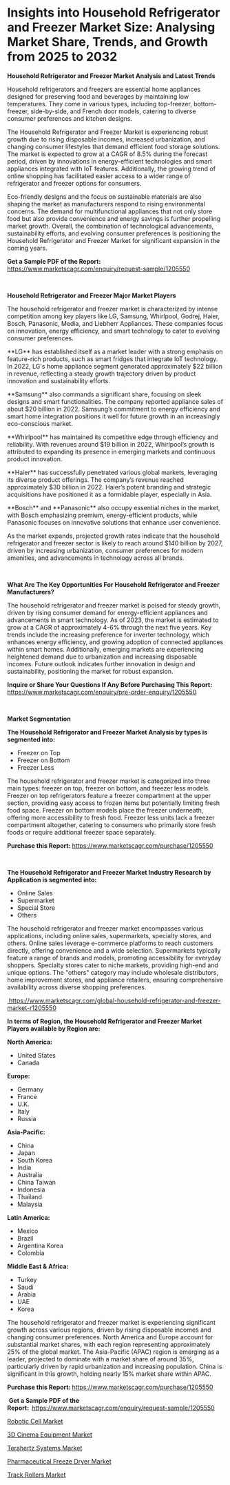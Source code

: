 <p><h1>Insights into Household Refrigerator and Freezer Market Size: Analysing Market Share, Trends, and Growth from 2025 to 2032</h1></p><p><strong>Household Refrigerator and Freezer Market Analysis and Latest Trends</strong></p>
<p><p>Household refrigerators and freezers are essential home appliances designed for preserving food and beverages by maintaining low temperatures. They come in various types, including top-freezer, bottom-freezer, side-by-side, and French door models, catering to diverse consumer preferences and kitchen designs. </p><p>The Household Refrigerator and Freezer Market is experiencing robust growth due to rising disposable incomes, increased urbanization, and changing consumer lifestyles that demand efficient food storage solutions. The market is expected to grow at a CAGR of 8.5% during the forecast period, driven by innovations in energy-efficient technologies and smart appliances integrated with IoT features. Additionally, the growing trend of online shopping has facilitated easier access to a wider range of refrigerator and freezer options for consumers.</p><p>Eco-friendly designs and the focus on sustainable materials are also shaping the market as manufacturers respond to rising environmental concerns. The demand for multifunctional appliances that not only store food but also provide convenience and energy savings is further propelling market growth. Overall, the combination of technological advancements, sustainability efforts, and evolving consumer preferences is positioning the Household Refrigerator and Freezer Market for significant expansion in the coming years.</p></p>
<p><strong>Get a Sample PDF of the Report:&nbsp;</strong> <a href="https://www.marketscagr.com/enquiry/request-sample/1205550?utm_campaign=3546&utm_medium=2&utm_source=Github&utm_content=ia&utm_term=26032025&utm_id=household-refrigerator-and-freezer">https://www.marketscagr.com/enquiry/request-sample/1205550</a></p>
<p>&nbsp;</p>
<p><strong>Household Refrigerator and Freezer Major Market Players</strong></p>
<p><p>The household refrigerator and freezer market is characterized by intense competition among key players like LG, Samsung, Whirlpool, Godrej, Haier, Bosch, Panasonic, Media, and Liebherr Appliances. These companies focus on innovation, energy efficiency, and smart technology to cater to evolving consumer preferences.</p><p>**LG** has established itself as a market leader with a strong emphasis on feature-rich products, such as smart fridges that integrate IoT technology. In 2022, LG's home appliance segment generated approximately $22 billion in revenue, reflecting a steady growth trajectory driven by product innovation and sustainability efforts.</p><p>**Samsung** also commands a significant share, focusing on sleek designs and smart functionalities. The company reported appliance sales of about $20 billion in 2022. Samsung’s commitment to energy efficiency and smart home integration positions it well for future growth in an increasingly eco-conscious market.</p><p>**Whirlpool** has maintained its competitive edge through efficiency and reliability. With revenues around $19 billion in 2022, Whirlpool’s growth is attributed to expanding its presence in emerging markets and continuous product innovation.</p><p>**Haier** has successfully penetrated various global markets, leveraging its diverse product offerings. The company’s revenue reached approximately $30 billion in 2022. Haier’s potent branding and strategic acquisitions have positioned it as a formidable player, especially in Asia.</p><p>**Bosch** and **Panasonic** also occupy essential niches in the market, with Bosch emphasizing premium, energy-efficient products, while Panasonic focuses on innovative solutions that enhance user convenience.</p><p>As the market expands, projected growth rates indicate that the household refrigerator and freezer sector is likely to reach around $140 billion by 2027, driven by increasing urbanization, consumer preferences for modern amenities, and advancements in technology across all brands.</p></p>
<p>&nbsp;</p>
<p><strong>What Are The Key Opportunities For Household Refrigerator and Freezer Manufacturers?</strong></p>
<p><p>The household refrigerator and freezer market is poised for steady growth, driven by rising consumer demand for energy-efficient appliances and advancements in smart technology. As of 2023, the market is estimated to grow at a CAGR of approximately 4-6% through the next five years. Key trends include the increasing preference for inverter technology, which enhances energy efficiency, and growing adoption of connected appliances within smart homes. Additionally, emerging markets are experiencing heightened demand due to urbanization and increasing disposable incomes. Future outlook indicates further innovation in design and sustainability, positioning the market for robust expansion.</p></p>
<p><strong>Inquire or Share Your Questions If Any Before Purchasing This Report:</strong> <a href="https://www.marketscagr.com/enquiry/pre-order-enquiry/1205550?utm_campaign=3546&utm_medium=2&utm_source=Github&utm_content=ia&utm_term=26032025&utm_id=household-refrigerator-and-freezer">https://www.marketscagr.com/enquiry/pre-order-enquiry/1205550</a></p>
<p>&nbsp;</p>
<p><strong>Market Segmentation</strong></p>
<p><strong>The Household Refrigerator and Freezer Market Analysis by types is segmented into:</strong></p>
<p><ul><li>Freezer on Top</li><li>Freezer on Bottom</li><li>Freezer Less</li></ul></p>
<p><p>The household refrigerator and freezer market is categorized into three main types: freezer on top, freezer on bottom, and freezer less models. Freezer on top refrigerators feature a freezer compartment at the upper section, providing easy access to frozen items but potentially limiting fresh food space. Freezer on bottom models place the freezer underneath, offering more accessibility to fresh food. Freezer less units lack a freezer compartment altogether, catering to consumers who primarily store fresh foods or require additional freezer space separately.</p></p>
<p><strong>Purchase this Report:&nbsp;</strong><a href="https://www.marketscagr.com/purchase/1205550?utm_campaign=3546&utm_medium=2&utm_source=Github&utm_content=ia&utm_term=26032025&utm_id=household-refrigerator-and-freezer">https://www.marketscagr.com/purchase/1205550</a></p>
<p>&nbsp;</p>
<p><strong>The Household Refrigerator and Freezer Market Industry Research by Application is segmented into:</strong></p>
<p><ul><li>Online Sales</li><li>Supermarket</li><li>Special Store</li><li>Others</li></ul></p>
<p><p>The household refrigerator and freezer market encompasses various applications, including online sales, supermarkets, specialty stores, and others. Online sales leverage e-commerce platforms to reach customers directly, offering convenience and a wide selection. Supermarkets typically feature a range of brands and models, promoting accessibility for everyday shoppers. Specialty stores cater to niche markets, providing high-end and unique options. The "others" category may include wholesale distributors, home improvement stores, and appliance retailers, ensuring comprehensive availability across diverse shopping preferences.</p></p>
<p><a href="https://www.marketscagr.com/global-household-refrigerator-and-freezer-market-r1205550?utm_campaign=3546&utm_medium=2&utm_source=Github&utm_content=ia&utm_term=26032025&utm_id=household-refrigerator-and-freezer">&nbsp;https://www.marketscagr.com/global-household-refrigerator-and-freezer-market-r1205550</a></p>
<p><strong>In terms of Region, the Household Refrigerator and Freezer Market Players available by Region are:</strong></p>
<p>
    <p> <strong> North America: </strong>
        <ul>
            <li>United States</li>
            <li>Canada</li>
        </ul>
        </p> 
    <p> <strong> Europe: </strong>
        <ul>
            <li>Germany</li>
            <li>France</li>
            <li>U.K.</li>
            <li>Italy</li>
            <li>Russia</li>
        </ul>
        </p> 
    <p> <strong> Asia-Pacific: </strong>
        <ul>
            <li>China</li>
            <li>Japan</li>
            <li>South Korea</li>
            <li>India</li>
            <li>Australia</li>
            <li>China Taiwan</li>
            <li>Indonesia</li>
            <li>Thailand</li>
            <li>Malaysia</li>
        </ul>
        </p> 
    <p> <strong> Latin America: </strong>
        <ul>
            <li>Mexico</li>
            <li>Brazil</li>
            <li>Argentina Korea</li>
            <li>Colombia</li>
        </ul>
        </p> 
    <p> <strong> Middle East & Africa: </strong>
        <ul>
            <li>Turkey</li>
            <li>Saudi</li>
            <li>Arabia</li>
            <li>UAE</li>
            <li>Korea</li>
        </ul>
    </p>
    </p>
<p><p>The household refrigerator and freezer market is experiencing significant growth across various regions, driven by rising disposable incomes and changing consumer preferences. North America and Europe account for substantial market shares, with each region representing approximately 25% of the global market. The Asia-Pacific (APAC) region is emerging as a leader, projected to dominate with a market share of around 35%, particularly driven by rapid urbanization and increasing population. China is significant in this growth, holding nearly 15% market share within APAC.</p></p>
<p><strong>Purchase this Report: </strong><a href="https://www.marketscagr.com/purchase/1205550?utm_campaign=3546&utm_medium=2&utm_source=Github&utm_content=ia&utm_term=26032025&utm_id=household-refrigerator-and-freezer">https://www.marketscagr.com/purchase/1205550</a></p>
<p>&nbsp;<strong>Get a Sample PDF of the Report:&nbsp;&nbsp;</strong><a href="https://www.marketscagr.com/enquiry/request-sample/1205550?utm_campaign=3546&utm_medium=2&utm_source=Github&utm_content=ia&utm_term=26032025&utm_id=household-refrigerator-and-freezer">https://www.marketscagr.com/enquiry/request-sample/1205550</a></p>
<p><strong></strong></p>
<p><p><a href="https://www.linkedin.com/pulse/comprehensive-study-robotic-cell-market-share-size-growth-fh9sf?utm_campaign=3546&utm_medium=2&utm_source=Github&utm_content=ia&utm_term=26032025&utm_id=household-refrigerator-and-freezer">Robotic Cell Market</a></p><p><a href="https://github.com/sanokdagada01/Market-Research-Report-List-1/blob/main/3d-cinema-equipment-market.md?utm_campaign=3546&utm_medium=2&utm_source=Github&utm_content=ia&utm_term=26032025&utm_id=household-refrigerator-and-freezer">3D Cinema Equipment Market</a></p><p><a href="https://www.linkedin.com/pulse/terahertz-systems-market-trends-strategic-insights-2025-1wm1f?utm_campaign=3546&utm_medium=2&utm_source=Github&utm_content=ia&utm_term=26032025&utm_id=household-refrigerator-and-freezer">Terahertz Systems Market</a></p><p><a href="https://www.linkedin.com/pulse/pharmaceutical-freeze-dryer-industry-growth-opportunities-bkjlf?utm_campaign=3546&utm_medium=2&utm_source=Github&utm_content=ia&utm_term=26032025&utm_id=household-refrigerator-and-freezer">Pharmaceutical Freeze Dryer Market</a></p><p><a href="https://www.linkedin.com/pulse/surfing-track-rollers-wave-riding-market-currents-2032-nfqke?utm_campaign=3546&utm_medium=2&utm_source=Github&utm_content=ia&utm_term=26032025&utm_id=household-refrigerator-and-freezer">Track Rollers Market</a></p></p>